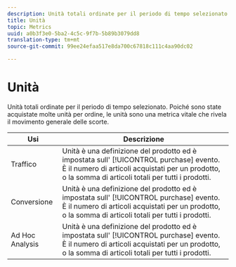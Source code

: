 ```yaml
---
description: Unità totali ordinate per il periodo di tempo selezionato. Poiché sono state acquistate molte unità per ordine, le unità sono una metrica vitale che rivela il movimento generale delle scorte.
title: Unità
topic: Metrics
uuid: a0b3f3e0-5ba2-4c5c-9f7b-5b89b3079dd8
translation-type: tm+mt
source-git-commit: 99ee24efaa517e8da700c67818c111c4aa90dc02

---
```



# Unità

Unità totali ordinate per il periodo di tempo selezionato. Poiché sono state acquistate molte unità per ordine, le unità sono una metrica vitale che rivela il movimento generale delle scorte.

| Usi | Descrizione |
|---|---|
| Traffico | Unità è una definizione del prodotto ed è impostata sull' [!UICONTROL purchase] evento. È il numero di articoli acquistati per un prodotto, o la somma di articoli totali per tutti i prodotti. |
| Conversione | Unità è una definizione del prodotto ed è impostata sull' [!UICONTROL purchase] evento. È il numero di articoli acquistati per un prodotto, o la somma di articoli totali per tutti i prodotti. |
| Ad Hoc Analysis | Unità è una definizione del prodotto ed è impostata sull' [!UICONTROL purchase] evento. È il numero di articoli acquistati per un prodotto, o la somma di articoli totali per tutti i prodotti. |

